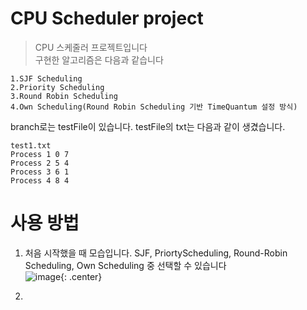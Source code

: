 # CPU Scheduler project

>CPU 스케줄러 프로젝트입니다  
>구현한 알고리즘은 다음과 같습니다  

```
1.SJF Scheduling  
2.Priority Scheduling  
3.Round Robin Scheduling  
4.Own Scheduling(Round Robin Scheduling 기반 TimeQuantum 설정 방식)  
```


branch로는 testFile이 있습니다. testFile의 txt는 다음과 같이 생겼습니다.

```
test1.txt
Process 1 0 7
Process 2 5 4 
Process 3 6 1 
Process 4 8 4
```  
    
  
    
    
    
# 사용 방법  
1. 처음 시작했을 때 모습입니다. SJF, PriortyScheduling, Round-Robin Scheduling, Own Scheduling 중 선택할 수 있습니다  
![image](https://github.com/jyk2367/Scheduler/blob/%EC%8B%A4%ED%96%89_%EC%9D%B4%EB%AF%B8%EC%A7%80/Menu.png){: .center}
  
2.









